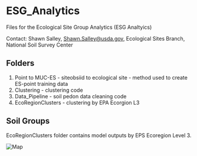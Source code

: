 # ESG_Analytics

Files for the Ecological Site Group Analytics (ESG Analtyics) 

Contact: Shawn Salley, Shawn.Salley@usda.gov, Ecological Sites Branch, National Soil Survey Center

## Folders 

1) Point to MUC-ES - siteobsiid to ecological site - method used to create ES-point training data
2) Clustering - clustering code
3) Data_Pipeline - soil pedon data cleaning code
4) EcoRegionClusters - clustering by EPA Ecorgion L3

## Soil Groups
EcoRegionClusters folder contains model outputs by EPS Ecoregion Level 3. 

![Map]([https://github.com/swsalley/ESG_Analytics/Map.PNG](https://github.com/swsalley/ESG_Analytics/blob/main/Map.PNG?raw=true)https://github.com/swsalley/ESG_Analytics/blob/main/Map.PNG?raw=true) 
